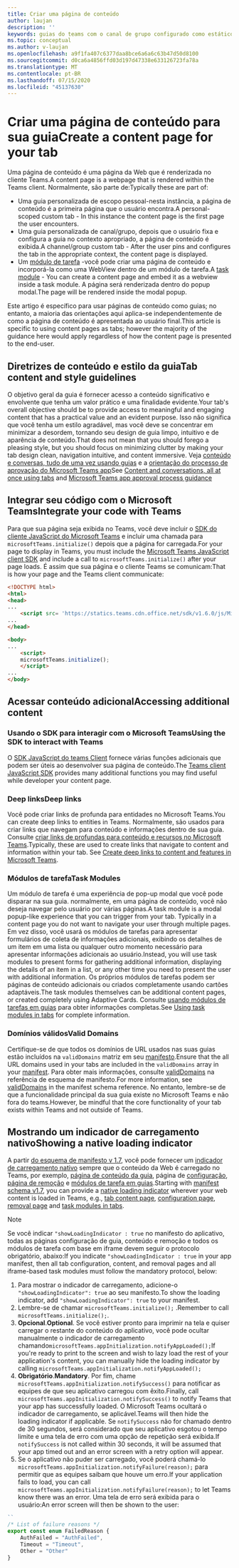 ```yaml
---
title: Criar uma página de conteúdo
author: laujan
description: ''
keywords: guias do teams com o canal de grupo configurado como estático
ms.topic: conceptual
ms.author: v-laujan
ms.openlocfilehash: a9f1fa407c6377daa8bce6a6a6c63b47d50d8100
ms.sourcegitcommit: d0ca6a4856ffd03d197d47338e633126723fa78a
ms.translationtype: MT
ms.contentlocale: pt-BR
ms.lasthandoff: 07/15/2020
ms.locfileid: "45137630"
---
```

# <a name="create-a-content-page-for-your-tab"></a><span data-ttu-id="943fd-103">Criar uma página de conteúdo para sua guia</span><span class="sxs-lookup"><span data-stu-id="943fd-103">Create a content page for your tab</span></span>

<span data-ttu-id="943fd-104">Uma página de conteúdo é uma página da Web que é renderizada no cliente Teams.</span><span class="sxs-lookup"><span data-stu-id="943fd-104">A content page is a webpage that is rendered within the Teams client.</span></span> <span data-ttu-id="943fd-105">Normalmente, são parte de:</span><span class="sxs-lookup"><span data-stu-id="943fd-105">Typically these are part of:</span></span>

* <span data-ttu-id="943fd-106">Uma guia personalizada de escopo pessoal-nesta instância, a página de conteúdo é a primeira página que o usuário encontra.</span><span class="sxs-lookup"><span data-stu-id="943fd-106">A personal-scoped custom tab - In this instance the content page is the first page the user encounters.</span></span>
* <span data-ttu-id="943fd-107">Uma guia personalizada de canal/grupo, depois que o usuário fixa e configura a guia no contexto apropriado, a página de conteúdo é exibida.</span><span class="sxs-lookup"><span data-stu-id="943fd-107">A channel/group custom tab - After the user pins and configures the tab in the appropriate context, the content page is displayed.</span></span>
* <span data-ttu-id="943fd-108">Um [módulo de tarefa](~/task-modules-and-cards/what-are-task-modules.md) -você pode criar uma página de conteúdo e incorporá-la como uma WebView dentro de um módulo de tarefa.</span><span class="sxs-lookup"><span data-stu-id="943fd-108">A [task module](~/task-modules-and-cards/what-are-task-modules.md) - You can create a content page and embed it as a webview inside a task module.</span></span> <span data-ttu-id="943fd-109">A página será renderizada dentro do popup modal.</span><span class="sxs-lookup"><span data-stu-id="943fd-109">The page will be rendered inside the modal popup.</span></span>

<span data-ttu-id="943fd-110">Este artigo é específico para usar páginas de conteúdo como guias; no entanto, a maioria das orientações aqui aplica-se independentemente de como a página de conteúdo é apresentada ao usuário final.</span><span class="sxs-lookup"><span data-stu-id="943fd-110">This article is specific to using content pages as tabs; however the majority of the guidance here would apply regardless of how the content page is presented to the end-user.</span></span>

## <a name="tab-content-and-style-guidelines"></a><span data-ttu-id="943fd-111">Diretrizes de conteúdo e estilo da guia</span><span class="sxs-lookup"><span data-stu-id="943fd-111">Tab content and style guidelines</span></span>

<span data-ttu-id="943fd-112">O objetivo geral da guia é fornecer acesso a conteúdo significativo e envolvente que tenha um valor prático e uma finalidade evidente.</span><span class="sxs-lookup"><span data-stu-id="943fd-112">Your tab's overall objective should be to provide access to meaningful and engaging content that has a practical value and an evident purpose.</span></span> <span data-ttu-id="943fd-113">Isso não significa que você tenha um estilo agradável, mas você deve se concentrar em minimizar a desordem, tornando seu design de guia limpo, intuitivo e de aparência de conteúdo.</span><span class="sxs-lookup"><span data-stu-id="943fd-113">That does not mean that you should forego a pleasing style, but you should focus on minimizing clutter by making your tab design clean, navigation intuitive, and content immersive.</span></span> <span data-ttu-id="943fd-114">Veja [conteúdo e conversas, tudo de uma vez usando guias](~/tabs/design/tabs.md) e a [orientação do processo de aprovação do Microsoft Teams app](~/concepts/deploy-and-publish/appsource/prepare/frequently-failed-cases.md)</span><span class="sxs-lookup"><span data-stu-id="943fd-114">See [Content and conversations, all at once using tabs](~/tabs/design/tabs.md) and [Microsoft Teams app approval process guidance](~/concepts/deploy-and-publish/appsource/prepare/frequently-failed-cases.md)</span></span>

## <a name="integrate-your-code-with-teams"></a><span data-ttu-id="943fd-115">Integrar seu código com o Microsoft Teams</span><span class="sxs-lookup"><span data-stu-id="943fd-115">Integrate your code with Teams</span></span>

<span data-ttu-id="943fd-116">Para que sua página seja exibida no Teams, você deve incluir o [SDK do cliente JavaScript do Microsoft Teams](/javascript/api/overview/msteams-client?view=msteams-client-js-latest) e incluir uma chamada para `microsoftTeams.initialize()` depois que a página for carregada.</span><span class="sxs-lookup"><span data-stu-id="943fd-116">For your page to display in Teams, you must include the [Microsoft Teams JavaScript client SDK](/javascript/api/overview/msteams-client?view=msteams-client-js-latest) and include a call to `microsoftTeams.initialize()` after your page loads.</span></span> <span data-ttu-id="943fd-117">É assim que sua página e o cliente Teams se comunicam:</span><span class="sxs-lookup"><span data-stu-id="943fd-117">That is how your page and the Teams client communicate:</span></span>

```html
<!DOCTYPE html>
<html>
<head>
...
    <script src= 'https://statics.teams.cdn.office.net/sdk/v1.6.0/js/MicrosoftTeams.min.js'></script>
...
</head>

<body>
...
    <script>
    microsoftTeams.initialize();
    </script>
...
</body>
```

## <a name="accessing-additional-content"></a><span data-ttu-id="943fd-118">Acessar conteúdo adicional</span><span class="sxs-lookup"><span data-stu-id="943fd-118">Accessing additional content</span></span>

### <a name="using-the-sdk-to-interact-with-teams"></a><span data-ttu-id="943fd-119">Usando o SDK para interagir com o Microsoft Teams</span><span class="sxs-lookup"><span data-stu-id="943fd-119">Using the SDK to interact with Teams</span></span>

<span data-ttu-id="943fd-120">O [SDK JavaScript do teams Client](~/tabs/how-to/using-teams-client-sdk.md) fornece várias funções adicionais que podem ser úteis ao desenvolver sua página de conteúdo.</span><span class="sxs-lookup"><span data-stu-id="943fd-120">The [Teams client JavaScript SDK](~/tabs/how-to/using-teams-client-sdk.md) provides many additional functions you may find useful while developer your content page.</span></span>

### <a name="deep-links"></a><span data-ttu-id="943fd-121">Deep links</span><span class="sxs-lookup"><span data-stu-id="943fd-121">Deep links</span></span>

<span data-ttu-id="943fd-122">Você pode criar links de profunda para entidades no Microsoft Teams.</span><span class="sxs-lookup"><span data-stu-id="943fd-122">You can create deep links to entities in Teams.</span></span> <span data-ttu-id="943fd-123">Normalmente, são usados para criar links que navegam para conteúdo e informações dentro de sua guia. Consulte [criar links de profundas para conteúdo e recursos no Microsoft Teams](~/concepts/build-and-test/deep-links.md).</span><span class="sxs-lookup"><span data-stu-id="943fd-123">Typically, these are used to create links that navigate to content and information within your tab. See [Create deep links to content and features in Microsoft Teams](~/concepts/build-and-test/deep-links.md).</span></span>

### <a name="task-modules"></a><span data-ttu-id="943fd-124">Módulos de tarefa</span><span class="sxs-lookup"><span data-stu-id="943fd-124">Task Modules</span></span>

<span data-ttu-id="943fd-125">Um módulo de tarefa é uma experiência de pop-up modal que você pode disparar na sua guia. normalmente, em uma página de conteúdo, você não deseja navegar pelo usuário por várias páginas.</span><span class="sxs-lookup"><span data-stu-id="943fd-125">A task module is a modal popup-like experience that you can trigger from your tab. Typically in a content page you do not want to navigate your user through multiple pages.</span></span> <span data-ttu-id="943fd-126">Em vez disso, você usará os módulos de tarefas para apresentar formulários de coleta de informações adicionais, exibindo os detalhes de um item em uma lista ou qualquer outro momento necessário para apresentar informações adicionais ao usuário.</span><span class="sxs-lookup"><span data-stu-id="943fd-126">Instead, you will use task modules to present forms for gathering additional information, displaying the details of an item in a list, or any other time you need to present the user with additional information.</span></span> <span data-ttu-id="943fd-127">Os próprios módulos de tarefas podem ser páginas de conteúdo adicionais ou criados completamente usando cartões adaptáveis.</span><span class="sxs-lookup"><span data-stu-id="943fd-127">The task modules themselves can be additional content pages, or created completely using Adaptive Cards.</span></span> <span data-ttu-id="943fd-128">Consulte [usando módulos de tarefas em guias](~/task-modules-and-cards/task-modules/task-modules-tabs.md) para obter informações completas.</span><span class="sxs-lookup"><span data-stu-id="943fd-128">See [Using task modules in tabs](~/task-modules-and-cards/task-modules/task-modules-tabs.md) for complete information.</span></span>

### <a name="valid-domains"></a><span data-ttu-id="943fd-129">Domínios válidos</span><span class="sxs-lookup"><span data-stu-id="943fd-129">Valid Domains</span></span>

<span data-ttu-id="943fd-130">Certifique-se de que todos os domínios de URL usados nas suas guias estão incluídos na `validDomains` matriz em seu [manifesto](~/concepts/build-and-test/apps-package.md).</span><span class="sxs-lookup"><span data-stu-id="943fd-130">Ensure that the all URL domains used in your tabs are included in the `validDomains` array in your [manifest](~/concepts/build-and-test/apps-package.md).</span></span> <span data-ttu-id="943fd-131">Para obter mais informações, consulte [validDomains](~/resources/schema/manifest-schema.md#validdomains) na referência de esquema de manifesto.</span><span class="sxs-lookup"><span data-stu-id="943fd-131">For more information, see [validDomains](~/resources/schema/manifest-schema.md#validdomains) in the manifest schema reference.</span></span> <span data-ttu-id="943fd-132">No entanto, lembre-se de que a funcionalidade principal da sua guia existe no Microsoft Teams e não fora do teams.</span><span class="sxs-lookup"><span data-stu-id="943fd-132">However, be mindful that the core functionality of your tab exists within Teams and not outside of Teams.</span></span>

## <a name="showing-a-native-loading-indicator"></a><span data-ttu-id="943fd-133">Mostrando um indicador de carregamento nativo</span><span class="sxs-lookup"><span data-stu-id="943fd-133">Showing a native loading indicator</span></span>

<span data-ttu-id="943fd-134">A partir [do esquema de manifesto v 1.7](../../../resources/schema/manifest-schema.md), você pode fornecer um [indicador de carregamento nativo](../../../resources/schema/manifest-schema.md#showloadingindicator) sempre que o conteúdo da Web é carregado no Teams, por exemplo, [página de conteúdo da guia](#integrate-your-code-with-teams), página de [configuração](configuration-page.md), [página de remoção](removal-page.md) e [módulos de tarefa em guias](../../../task-modules-and-cards/task-modules/task-modules-tabs.md).</span><span class="sxs-lookup"><span data-stu-id="943fd-134">Starting with [manifest schema v1.7](../../../resources/schema/manifest-schema.md), you can provide a [native loading indicator](../../../resources/schema/manifest-schema.md#showloadingindicator) wherever your web content is loaded in Teams, e.g., [tab content page](#integrate-your-code-with-teams), [configuration page](configuration-page.md), [removal page](removal-page.md) and [task modules in tabs](../../../task-modules-and-cards/task-modules/task-modules-tabs.md).</span></span>

> [!NOTE]
> <span data-ttu-id="943fd-135">Se você indicar `"showLoadingIndicator : true` no manifesto do aplicativo, todas as páginas configuração de guia, conteúdo e remoção e todos os módulos de tarefa com base em iframe devem seguir o protocolo obrigatório, abaixo:</span><span class="sxs-lookup"><span data-stu-id="943fd-135">If you indicate  `"showLoadingIndicator : true`  in your app manifest, then all tab configuration, content, and removal pages and all iframe-based task modules must follow the mandatory protocol, below:</span></span>

1. <span data-ttu-id="943fd-136">Para mostrar o indicador de carregamento, adicione-o `"showLoadingIndicator": true` ao seu manifesto.</span><span class="sxs-lookup"><span data-stu-id="943fd-136">To show the loading indicator, add `"showLoadingIndicator": true` to your manifest.</span></span> 
2. <span data-ttu-id="943fd-137">Lembre-se de chamar `microsoftTeams.initialize();` .</span><span class="sxs-lookup"><span data-stu-id="943fd-137">Remember to call `microsoftTeams.initialize();`.</span></span>
3. <span data-ttu-id="943fd-138">**Opcional**.</span><span class="sxs-lookup"><span data-stu-id="943fd-138">**Optional**.</span></span> <span data-ttu-id="943fd-139">Se você estiver pronto para imprimir na tela e quiser carregar o restante do conteúdo do aplicativo, você pode ocultar manualmente o indicador de carregamento chamando`microsoftTeams.appInitialization.notifyAppLoaded();`</span><span class="sxs-lookup"><span data-stu-id="943fd-139">If you're ready to print to the screen and wish to lazy load the rest of your application's content, you can manually hide the loading indicator by calling `microsoftTeams.appInitialization.notifyAppLoaded();`</span></span>
4. <span data-ttu-id="943fd-140">**Obrigatório**.</span><span class="sxs-lookup"><span data-stu-id="943fd-140">**Mandatory**.</span></span> <span data-ttu-id="943fd-141">Por fim, chame `microsoftTeams.appInitialization.notifySuccess()` para notificar as equipes de que seu aplicativo carregou com êxito.</span><span class="sxs-lookup"><span data-stu-id="943fd-141">Finally, call `microsoftTeams.appInitialization.notifySuccess()` to notify Teams that your app has successfully loaded.</span></span> <span data-ttu-id="943fd-142">O Microsoft Teams ocultará o indicador de carregamento, se aplicável.</span><span class="sxs-lookup"><span data-stu-id="943fd-142">Teams will then hide the loading indicator if applicable.</span></span> <span data-ttu-id="943fd-143">Se `notifySuccess` não for chamado dentro de 30 segundos, será considerado que seu aplicativo esgotou o tempo limite e uma tela de erro com uma opção de repetição será exibida.</span><span class="sxs-lookup"><span data-stu-id="943fd-143">If  `notifySuccess`  is not called within 30 seconds, it will be assumed that your app timed out and an error screen with a retry option will appear.</span></span>
5. <span data-ttu-id="943fd-144">Se o aplicativo não puder ser carregado, você poderá chamá-lo `microsoftTeams.appInitialization.notifyFailure(reason);` para permitir que as equipes saibam que houve um erro.</span><span class="sxs-lookup"><span data-stu-id="943fd-144">If your application fails to load, you can call `microsoftTeams.appInitialization.notifyFailure(reason);` to let Teams know there was an error.</span></span> <span data-ttu-id="943fd-145">Uma tela de erro será exibida para o usuário:</span><span class="sxs-lookup"><span data-stu-id="943fd-145">An error screen will then be shown to the user:</span></span>

```typescript
``
/* List of failure reasons */
export const enum FailedReason {
    AuthFailed = "AuthFailed",
    Timeout = "Timeout",
    Other = "Other"
}
```
>
